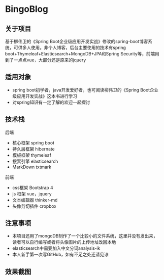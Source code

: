 # BingoBlog

## 关于项目

基于柳伟卫的《Spring Boot企业级应用开发实战》修改的spring-boot博客系统，可供多人使用，非个人博客，后台主要使用的技术有spring boot+Thymeleaf+Elasticsearch+MongoDB+JPA和Spring Security等，前端用到了一点点vue，大部分还是原来的jquery

## 适用对象

* spring boot初学者，java开发爱好者，也可阅读柳伟卫的《Spring Boot企业级应用开发实战》这本书进行学习
* 对spring知识有一定了解的欢迎一起探讨

## 技术栈

后端
* 核心框架 spring boot
* 持久层框架 hibernate
* 模板框架 thymeleaf
* 搜索引擎 elasticsearch
* MarkDown txtmark

前端
* css框架 Bootstrap 4
* js 框架 vue，jquery
* 文本编辑器 thinker-md
* 头像剪切插件 cropbox

## 注意事项
* 本项目还用了mongoDB制作了一个比较小的文件系统，这里并没有发出来，读者可以自行编写或者将头像图片的上传地址改回本地
* elasticsearch中需要加入中文分词analysis-ik
* 本人新手第一次写GitHub，如有不足之处还请见谅


## 效果截图





